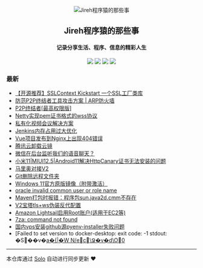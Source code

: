 <p align="center"><img alt="Jireh程序猿的那些事" src="https://img.hacpai.com/avatar/1532946657098_1532946825204.jpeg"></p><h2 align="center">
Jireh程序猿的那些事
</h2>

<h4 align="center">记录分享生活、程序、信息的精彩人生</h4>
<p align="center"><a title="Jireh程序猿的那些事" target="_blank" href="https://github.com/Jireh012/solo-blog"><img src="https://img.shields.io/github/last-commit/Jireh012/solo-blog.svg?style=flat-square&color=FF9900"></a>
<a title="GitHub repo size in bytes" target="_blank" href="https://github.com/Jireh012/solo-blog"><img src="https://img.shields.io/github/repo-size/Jireh012/solo-blog.svg?style=flat-square"></a>
<a title="Solo Version" target="_blank" href="https://github.com/88250/solo/releases"><img src="https://img.shields.io/badge/solo-4.3.1-f1e05a.svg?style=flat-square&color=blueviolet"></a>
<a title="Hits" target="_blank" href="https://github.com/88250/hits"><img src="https://hits.b3log.org/Jireh012/solo-blog.svg"></a></p>

### 最新

* [【开源推荐】SSLContext Kickstart 一个SSL工厂类库](https://www.lyile.cn/articles/2021/08/18/1629270890501.html)
* [防范P2P终结者工具攻击方案 | ARP防火墙](https://www.lyile.cn/articles/2021/08/16/1629103745626.html)
* [P2P终结者[最高权限版]](https://www.lyile.cn/articles/2021/08/16/1629101728925.html)
* [Netty实现pem证书格式的wss协议](https://www.lyile.cn/articles/2021/08/16/1629077792469.html)
* [私有化视频会议解决方案](https://www.lyile.cn/articles/2021/08/12/1628755759056.html)
* [Jenkins内存占用过大优化](https://www.lyile.cn/articles/2021/07/30/1627631132270.html)
* [Vue项目发布到Nginx上出现404错误](https://www.lyile.cn/articles/2021/07/23/1627022300007.html)
* [腾讯云卸载云镜](https://www.lyile.cn/articles/2021/07/13/1626144183120.html)
* [微信在后台监听我们的语音聊天？](https://www.lyile.cn/articles/2021/07/11/1626018641614.html)
* [小米11|MIUI12.5|Android11解决HttpCanary证书无法安装的问题](https://www.lyile.cn/articles/2021/07/09/1625800253225.html)
* [马里奥对接V2](https://www.lyile.cn/articles/2021/06/30/1625036335483.html)
* [Git删除远程文件夹](https://www.lyile.cn/articles/2021/06/28/1624845248344.html)
* [Windows 11官方原版镜像（附带激活）](https://www.lyile.cn/articles/2021/06/25/1624584764498.html)
* [oracle invalid common user or role name](https://www.lyile.cn/articles/2021/06/24/1624512944354.html)
* [Maven打包时报错：程序包sun.java2d.cmm不存在](https://www.lyile.cn/articles/2021/06/23/1624417570714.html)
* [V2宝塔tls+ws伪装反代配置](https://www.lyile.cn/articles/2021/06/23/1624416573387.html)
* [Amazon Lightsail启用Root账户(适用于EC2等)](https://www.lyile.cn/articles/2021/06/22/1624353880163.html)
* [7za: command not found](https://www.lyile.cn/articles/2021/06/22/1624350164540.html)
* [国内vps安装github源pyenv-installer失败问题](https://www.lyile.cn/articles/2021/06/20/1624172237672.html)
* [Failed to set version to docker-desktop: exit code: -1  stdout: �S��v�[a�{|�W N/ec\Ջ�v�d\O0](https://www.lyile.cn/articles/2021/06/17/1623918094777.html)



---

本仓库通过 [Solo](https://github.com/88250/solo) 自动进行同步更新 ❤️ 